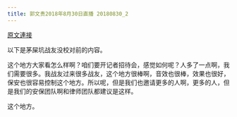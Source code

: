 ```yaml
---
title: 郭文贵2018年8月30日直播 20180830_2
---
```


[原文連接](https://gnews.org/ThreadView/53478186)

以下是茅屎坑战友没校对前的内容。

  这个地方大家看怎么样啊？咱们要开记者招待会，感觉如何呢？人多了一点啊，我们需要很多。我战友过来很多战友，这个地方很棒啊，音效也很棒，效果也很好，保安也很容易控制这个地方。所以呢，但是我们也邀请更多的人啊，更多的人，但是我们的安保团队啊和律师团队都建议是这样。

  这个地方。
